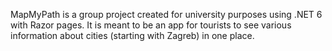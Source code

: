 MapMyPath is a group project created for university purposes using .NET 6 with Razor pages. It is meant to be an app for tourists to see various information about cities (starting with Zagreb) in one place.
